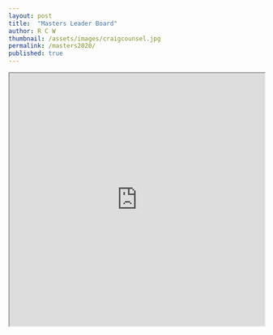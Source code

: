 ```yaml
---
layout: post
title:  "Masters Leader Board"
author: R C W
thumbnail: /assets/images/craigcounsel.jpg
permalink: /masters2020/
published: true
---
```

<iframe style="border: 1; width:100%; height: 500px; overflow: auto;"src="https://docs.google.com/spreadsheets/d/e/2PACX-1vQFtxpJ1BgHl563cOq7p0inkjwzhuT8Cmt_3LkMvYVD1Jy_LKu1twBtUM6Va1KvSW2ZUrEnzeV2PsSj/pubhtml?gid=0&amp;single=true&amp;widget=true&amp;headers=false"></iframe>